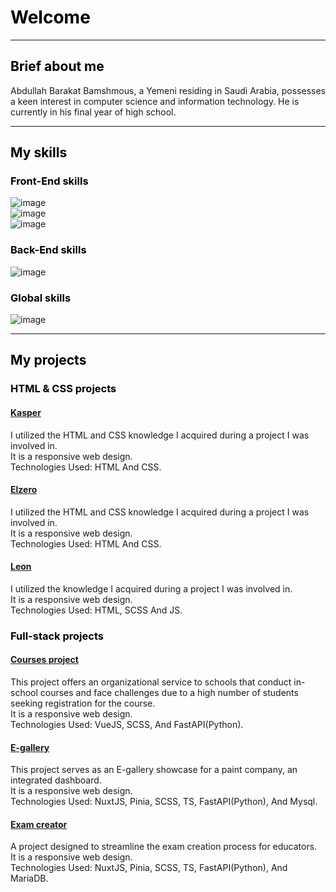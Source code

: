 <h1 style="color: 000;">Welcome</h1>

<hr>

<div>
<h2 style="color: 000;">Brief about me</h2>
<p>
Abdullah Barakat Bamshmous, a Yemeni residing in Saudi Arabia, possesses a keen interest in computer science and information technology. He is currently in his final year of high school.
</p>
</div>

<hr>

<div>
<h2 style="color: 000;">My skills</h2>

<div>
<h3 style="color: 000;">Front-End skills</h3>

<div>
<img src="https://skillicons.dev/icons?i=html,css,js" alt="image">
</div>

<div>
<img src="https://skillicons.dev/icons?i=sass,ts" alt="image">
</div>

<div>
<img src="https://skillicons.dev/icons?i=vue,nuxt" alt="image">
</div>
</div>

<div>
<h3 style="color: 000;">Back-End skills</h3>

<img src="https://skillicons.dev/icons?i=py,fastapi,mysql" alt="image">
</div>

<div>
<h3 style="color: 000;">Global skills</h3>

<img src="https://skillicons.dev/icons?i=github,ai" alt="image">
</div>
</div>

<hr>

<div>
<h2 style="color: 000;">My projects</h2>

<div>
<h3 style="color: 000;">HTML & CSS projects</h3>

<h4>
<a href="https://3bdullah330.github.io/Kasper/">Kasper</a>
</h4>
<p>
  I utilized the HTML and CSS knowledge I acquired during a project I was involved in. <br />
  It is a responsive web design. <br />
  Technologies Used: HTML And CSS.
</p>

<h4>
<a href="https://3bdullah330.github.io/Elzero">Elzero</a>
</h4>
<p>
  I utilized the HTML and CSS knowledge I acquired during a project I was involved in. <br />
  It is a responsive web design. <br />
  Technologies Used: HTML And CSS.
</p>

<h4>
<a href="https://3bdullah330.github.io/Third-Project/">Leon</a>
</h4>
<p>
  I utilized the knowledge I acquired during a project I was involved in. <br />
  It is a responsive web design. <br />
  Technologies Used: HTML, SCSS And JS.
</p>
</div>

<div>
<h3 style="color: 000;">Full-stack projects</h3>

<h4>
<a href="https://mkhboys-my.sharepoint.com/personal/s2055744_mkhb_moe_gov_sa/_layouts/15/stream.aspx?id=%2Fpersonal%2Fs2055744%5Fmkhb%5Fmoe%5Fgov%5Fsa%2FDocuments%2F%D9%85%D9%86%D8%B5%D8%A9%20%D8%A7%D9%84%D8%AF%D9%88%D8%B1%D8%A7%D8%AA%20%2D%20Google%20Chrome%201444%2D10%2D14%2006%2D15%2D13%2Emp4&referrer=OneDriveForBusiness&referrerScenario=OpenFile](https://mkhboys-my.sharepoint.com/:v:/g/personal/s2055744_mkhb_moe_gov_sa/EYcQKkuI_6NLi1QTkcVoGjYB4elVcH2ApmYYfVIzRSSG1A?nav=eyJyZWZlcnJhbEluZm8iOnsicmVmZXJyYWxBcHAiOiJTdHJlYW1XZWJBcHAiLCJyZWZlcnJhbFZpZXciOiJTaGFyZURpYWxvZyIsInJlZmVycmFsQXBwUGxhdGZvcm0iOiJXZWIiLCJyZWZlcnJhbE1vZGUiOiJ2aWV3In19&e=HyAa9R)https://mkhboys-my.sharepoint.com/:v:/g/personal/s2055744_mkhb_moe_gov_sa/EYcQKkuI_6NLi1QTkcVoGjYB4elVcH2ApmYYfVIzRSSG1A?nav=eyJyZWZlcnJhbEluZm8iOnsicmVmZXJyYWxBcHAiOiJTdHJlYW1XZWJBcHAiLCJyZWZlcnJhbFZpZXciOiJTaGFyZURpYWxvZyIsInJlZmVycmFsQXBwUGxhdGZvcm0iOiJXZWIiLCJyZWZlcnJhbE1vZGUiOiJ2aWV3In19&e=HyAa9R">Courses project</a>
</h4>
<p>
  This project offers an organizational service to schools that conduct in-school courses and face challenges due to a high number of students seeking registration for the course. <br />
  It is a responsive web design. <br />
  Technologies Used: VueJS, SCSS, And FastAPI(Python).
</p>

<h4>
<a href="https://fascinating-sfogliatella-b33ee8.netlify.app/">E-gallery</a>
</h4>
<p>
  This project serves as an E-gallery showcase for a paint company, an integrated dashboard. <br />
  It is a responsive web design. <br />
  Technologies Used: NuxtJS, Pinia, SCSS, TS, FastAPI(Python), And Mysql.
</p>

<h4>
<a href="https://startling-creponne-c10414.netlify.app/">Exam creator</a>
</h4>
<p>
  A project designed to streamline the exam creation process for educators. <br />
  It is a responsive web design. <br />
  Technologies Used: NuxtJS, Pinia, SCSS, TS, FastAPI(Python), And MariaDB.
</p>

</div>
</div>
